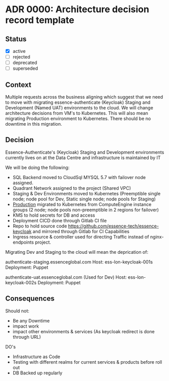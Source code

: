 <!-- File format adr/adr-0000-project-keyword-YYYY-MM-DD.md -->

# ADR 0000: Architecture decision record template

## Status

- [x] active
- [ ] rejected
- [ ] deprecated
- [ ] superseded

## Context

Multiple requests across the business aligning which suggest that we need to move with migrating essence-authenticate (Keycloak) Staging and Development (Named UAT) environments to the cloud.
We will change architecture decisions from VM's to Kubernetes. 
This will also mean migrating Production environment to Kubernetes. There should be no downtime in this migration.

## Decision

Essence-Authenticate's (Keycloak) Staging and Development environments currently lives on at the Data Centre and infrastructure is maintained by IT

We will be doing the following:

- SQL Backend moved to CloudSql MYSQL 5.7 with failover node assigned.
- Quadrant Network assigned to the project (Shared VPC)
- Staging & Dev Environments moved to Kubernetes (Preemptible single node; node pool for Dev, Static single node; node pools for Staging)
- [Production](https://console.cloud.google.com/home/dashboard?organizationId=520597094442&project=essence-authenticate) migrated to Kubernetes from ComputeEngine instance groups (2 node; node pools non-preemptible in 2 regions for failover)
- KMS to hold secrets for DB and access
- Deployment CICD done through Gitlab CI file
- Repo to hold source code https://github.com/essence-tech/essence-keycloak and mirrored through Gitlab for CI Capabilities
- Ingress resource & controller used for directing Traffic instead of nginx-endpoints project.


Migrating Dev and Staging to the cloud will mean the deprication of:

authenticate-staging.essenceglobal.com
Host: ess-lon-keycloak-001s
Deployment: Puppet

authenticate-uat.essenceglobal.com (Used for Dev)
Host: ess-lon-keycloak-002s
Deployment: Puppet


## Consequences

Should not:

- Be any Downtime
- impact work
- impact other environments & services (As keycloak redirect is done through URL)

DO's

- Infrastructure as Code
- Testing with different realms for current services & products before roll out
- DB Backed up regularly